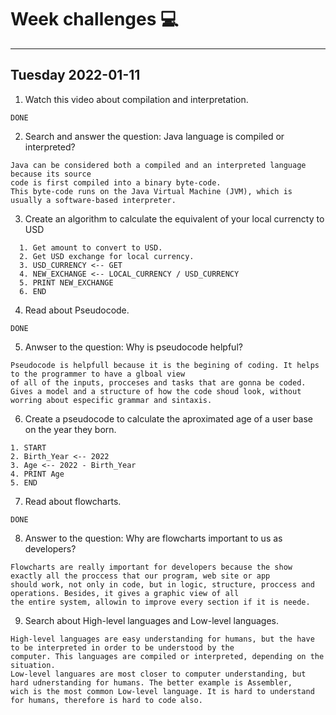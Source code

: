 # Week challenges 💻
---

Tuesday 2022-01-11
---
1. Watch this video about compilation and interpretation.
~~~
DONE
~~~
2. Search and answer the question: Java language is compiled or interpreted?
~~~
Java can be considered both a compiled and an interpreted language because its source 
code is first compiled into a binary byte-code. 
This byte-code runs on the Java Virtual Machine (JVM), which is usually a software-based interpreter.
~~~
3. Create an algorithm to calculate the equivalent of your local currencty to USD
~~~
  1. Get amount to convert to USD.
  2. Get USD exchange for local currency.
  3. USD_CURRENCY <-- GET
  4. NEW_EXCHANGE <-- LOCAL_CURRENCY / USD_CURRENCY
  5. PRINT NEW_EXCHANGE
  6. END
~~~
4. Read about Pseudocode.
~~~
DONE
~~~
5. Anwser to the question: Why is pseudocode helpful?
~~~
Pseudocode is helpfull because it is the begining of coding. It helps to the programmer to have a glboal view 
of all of the inputs, procceses and tasks that are gonna be coded.
Gives a model and a structure of how the code shoud look, without worring about especific grammar and sintaxis.
~~~
6. Create a pseudocode to calculate the aproximated age of a user base on the year they born.
~~~
1. START
2. Birth_Year <-- 2022
3. Age <-- 2022 - Birth_Year
4. PRINT Age
5. END
~~~
7. Read about flowcharts.
~~~
DONE
~~~
8. Answer to the question: Why are flowcharts important to us as developers?
~~~
Flowcharts are really important for developers because the show exactly all the proccess that our program, web site or app 
should work, not only in code, but in logic, structure, proccess and operations. Besides, it gives a graphic view of all
the entire system, allowin to improve every section if it is neede.
~~~
9. Search about High-level languages and Low-level languages.
~~~
High-level languages are easy understanding for humans, but the have to be interpreted in order to be understood by the
computer. This languages are compiled or interpreted, depending on the situation.
Low-level languares are most closer to computer understanding, but hard udnerstanding for humans. The better example is Assembler, 
wich is the most common Low-level language. It is hard to understand for humans, therefore is hard to code also.
~~~

